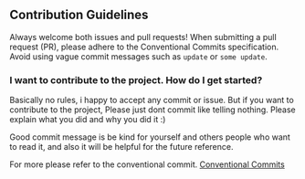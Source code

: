 ## Contribution Guidelines

Always welcome both issues and pull requests! When submitting a pull request (PR), please adhere to the Conventional Commits specification. Avoid using vague commit messages such as `update` or `some update`.

### I want to contribute to the project. How do I get started?

Basically no rules, i happy to accept any commit or issue. But if you want to contribute to the project, Please just dont commit like telling nothing. Please explain what you did and why you did it :)

Good commit message is be kind for yourself and others people who want to read it, and also it will be helpful for the future reference.

For more please refer to the conventional commit. [Conventional Commits](https://www.conventionalcommits.org/en/v1.0.0/)
